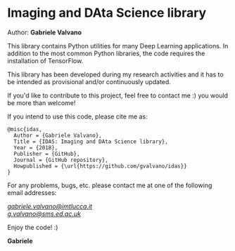 # Imaging and DAta Science library

Author: <b>Gabriele Valvano</b>

This library contains Python utilities for many Deep Learning applications. In addition to the most common Python libraries, the code requires the installation of TensorFlow.

This library has been developed during my research activities and it has to be intended as provisional and/or continuously updated.

If you'd like to contribute to this project, feel free to contact me :) you would be more than welcome!

If you intend to use this code, please cite me as:

```
@misc{idas,
  Author = {Gabriele Valvano},
  Title = {IDAS: Imaging and DAta Science library},
  Year = {2018},
  Publisher = {GitHub},
  Journal = {GitHub repository},
  Howpublished = {\url{https://github.com/gvalvano/idas}}
}
```

For any problems, bugs, etc. please contact me at one of the following email addresses:

  *gabriele.valvano@imtlucca.it* \
  *g.valvano@sms.ed.ac.uk*

Enjoy the code! :)

**Gabriele**